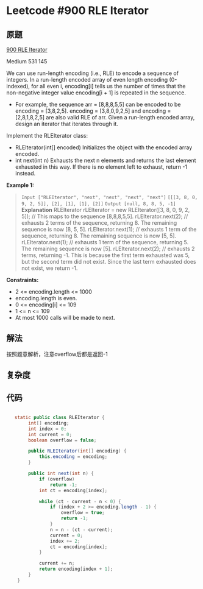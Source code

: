 # Leetcode #900 RLE Iterator

## 原题

[900 RLE Iterator](https://leetcode.com/problems/rle-iterator/)

Medium 531 145

We can use run-length encoding (i.e., RLE) to encode a sequence of integers. In a run-length encoded array of even length encoding (0-indexed), for all even i, encoding[i] tells us the number of times that the non-negative integer value encoding[i + 1] is repeated in the sequence.

- For example, the sequence arr = [8,8,8,5,5] can be encoded to be encoding = [3,8,2,5]. encoding = [3,8,0,9,2,5] and encoding = [2,8,1,8,2,5] are also valid RLE of arr.
Given a run-length encoded array, design an iterator that iterates through it.

Implement the RLEIterator class:

- RLEIterator(int[] encoded) Initializes the object with the encoded array encoded.
- int next(int n) Exhausts the next n elements and returns the last element exhausted in this way. If there is no element left to exhaust, return -1 instead.
 
**Example 1:**

> `Input ["RLEIterator", "next", "next", "next", "next"]`
`[[[3, 8, 0, 9, 2, 5]], [2], [1], [1], [2]]`
`Output [null, 8, 8, 5, -1]`
**Explanation**
RLEIterator rLEIterator = new RLEIterator([3, 8, 0, 9, 2, 5]); // This maps to the sequence [8,8,8,5,5].
rLEIterator.next(2); // exhausts 2 terms of the sequence, returning 8. The remaining sequence is now [8, 5, 5].
rLEIterator.next(1); // exhausts 1 term of the sequence, returning 8. The remaining sequence is now [5, 5].
rLEIterator.next(1); // exhausts 1 term of the sequence, returning 5. The remaining sequence is now [5].
rLEIterator.next(2); // exhausts 2 terms, returning -1. This is because the first term exhausted was 5,
but the second term did not exist. Since the last term exhausted does not exist, we return -1.

**Constraints:**

- 2 <= encoding.length <= 1000
- encoding.length is even.
- 0 <= encoding[i] <= 109
- 1 <= n <= 109
- At most 1000 calls will be made to next.

## 解法

按照题意解析，注意overflow后都是返回-1

## 复杂度


## 代码


```Java

   static public class RLEIterator {
        int[] encoding;
        int index = 0;
        int current = 0;
        boolean overflow = false;

        public RLEIterator(int[] encoding) {
            this.encoding = encoding;
        }

        public int next(int n) {
            if (overflow)
                return -1;
            int ct = encoding[index];

            while (ct - current - n < 0) {
                if (index + 2 >= encoding.length - 1) {
                    overflow = true;
                    return -1;
                }
                n = n - (ct - current);
                current = 0;
                index += 2;
                ct = encoding[index];
            }

            current += n;
            return encoding[index + 1];
        }
    }

```
